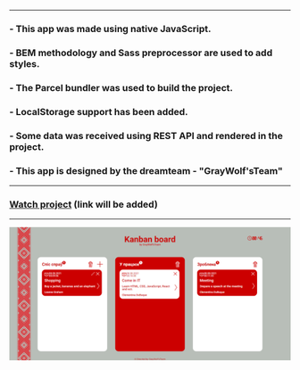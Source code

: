 ___
### - This app was made using **native JavaScript**. 
### - **BEM methodology** and **Sass preprocessor** are used to add styles.
### - **The Parcel bundler** was used to build the project.
### - **LocalStorage** support has been added.
### - Some data was received using **REST API** and rendered in the project.
### - This app is designed by the dreamteam - "GrayWolf'sTeam"
___
### [Watch project](/) (link will be added)
___
![Screenshot](https://github.com/siarheichura/images/blob/master/KanbanBoard-screen.png)
